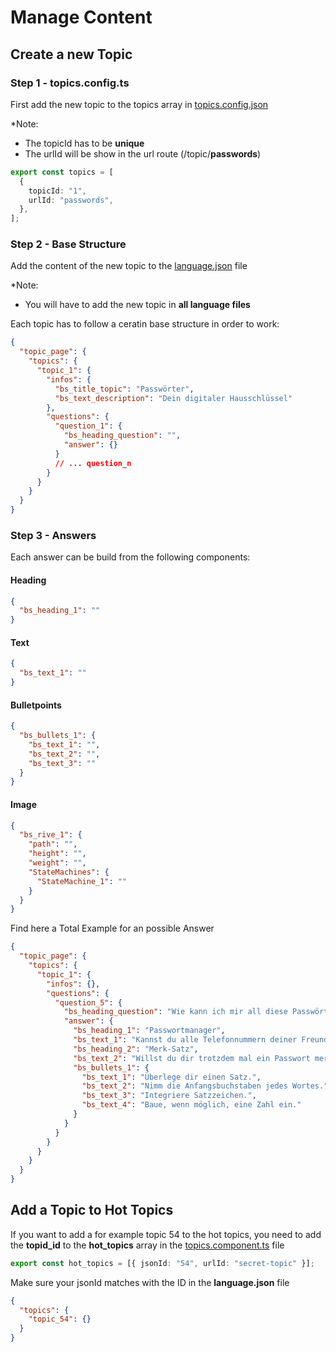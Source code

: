 # Manage Content

## Create a new Topic

### Step 1 - topics.config.ts

First add the new topic to the topics array in [topics.config.json](../src/app/topics.config.ts)

\*Note:

- The topicId has to be **unique**
- The urlId will be show in the url route (/topic/**passwords**)

```ts
export const topics = [
  {
    topicId: "1",
    urlId: "passwords",
  },
];
```

### Step 2 - Base Structure

Add the content of the new topic to the [language.json](../public/i18n/de.json) file

\*Note:

- You will have to add the new topic in **all language files**

Each topic has to follow a ceratin base structure in order to work:

```json
{
  "topic_page": {
    "topics": {
      "topic_1": {
        "infos": {
          "bs_title_topic": "Passwörter",
          "bs_text_description": "Dein digitaler Hausschlüssel"
        },
        "questions": {
          "question_1": {
            "bs_heading_question": "",
            "answer": {}
          }
          // ... question_n
        }
      }
    }
  }
}
```

### Step 3 - Answers

Each answer can be build from the following components:

#### Heading

```json
{
  "bs_heading_1": ""
}
```

#### Text

```json
{
  "bs_text_1": ""
}
```

#### Bulletpoints

```json
{
  "bs_bullets_1": {
    "bs_text_1": "",
    "bs_text_2": "",
    "bs_text_3": ""
  }
}
```

#### Image

```json
{
  "bs_rive_1": {
    "path": "",
    "height": "",
    "weight": "",
    "StateMachines": {
      "StateMachine_1": ""
    }
  }
}
```

Find here a Total Example for an possible Answer

```json
{
  "topic_page": {
    "topics": {
      "topic_1": {
        "infos": {},
        "questions": {
          "question_5": {
            "bs_heading_question": "Wie kann ich mir all diese Passwörter merken?",
            "answer": {
              "bs_heading_1": "Passwortmanager",
              "bs_text_1": "Kannst du alle Telefonnummern deiner Freunde auswendig? Wahrscheinlich nicht und musst du auch nicht! Dasselbe gilt für Passwörter: Die besten sind die, die nur dein Passwortmanager kennt.",
              "bs_heading_2": "Merk-Satz",
              "bs_text_2": "Willst du dir trotzdem mal ein Passwort merken, nutze diese Technik:",
              "bs_bullets_1": {
                "bs_text_1": "Überlege dir einen Satz.",
                "bs_text_2": "Nimm die Anfangsbuchstaben jedes Wortes.",
                "bs_text_3": "Integriere Satzzeichen.",
                "bs_text_4": "Baue, wenn möglich, eine Zahl ein."
              }
            }
          }
        }
      }
    }
  }
}
```

## Add a Topic to Hot Topics

If you want to add a for example topic 54 to the hot topics, you need to add the **topid_id** to the **hot_topics** array in the [topics.component.ts](../src/app/topics.config.ts) file

```ts
export const hot_topics = [{ jsonId: "54", urlId: "secret-topic" }];
```

Make sure your jsonId matches with the ID in the **language.json** file

```json
{
  "topics": {
    "topic_54": {}
  }
}
```
